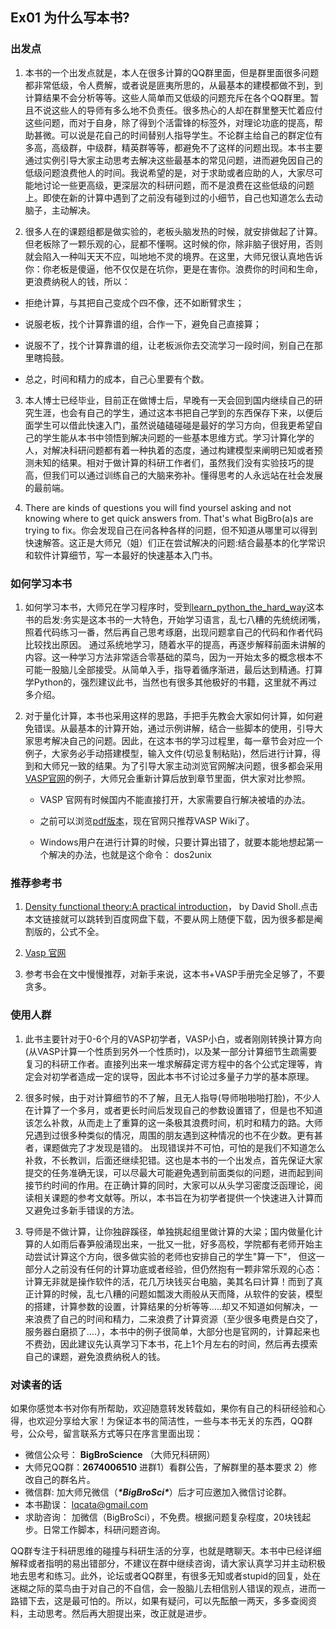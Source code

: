 ## Ex01 为什么写本书?

### 出发点

1. 本书的一个出发点就是，本人在很多计算的QQ群里面，但是群里面很多问题都非常低级，令人费解，或者说是匪夷所思的，从最基本的建模都做不到，到计算结果不会分析等等。这些人简单而又低级的问题充斥在各个QQ群里。暂且不说这些人的导师有多么地不负责任。很多热心的人却在群里整天忙着应付这些问题，而对于自身，除了得到个活雷锋的标签外，对理论功底的提高，帮助甚微。可以说是花自己的时间替别人指导学生。不论群主给自己的群定位有多高，高级群，中级群，精英群等等，都避免不了这样的问题出现。本书主要通过实例引导大家主动思考去解决这些最基本的常见问题，进而避免因自己的低级问题浪费他人的时间。我说希望的是，对于求助或者应助的人，大家尽可能地讨论一些更高级，更深层次的科研问题，而不是浪费在这些低级的问题上。即使在新的计算中遇到了之前没有碰到过的小细节，自己也知道怎么去动脑子，主动解决。 

2.  很多人在的课题组都是做实验的，老板头脑发热的时候，就安排做起了计算。但老板除了一颗乐观的心，屁都不懂啊。这时候的你，除非脑子很好用，否则就会陷入一种叫天天不应，叫地地不灵的境界。在这里，大师兄很认真地告诉你：你老板是傻逼，他不仅仅是在坑你，更是在害你。浪费你的时间和生命，更浪费纳税人的钱，所以：

   - 拒绝计算，与其把自己变成个四不像，还不如断臂求生；

   - 说服老板，找个计算靠谱的组，合作一下，避免自己直接算；

   - 说服不了，找个计算靠谱的组，让老板派你去交流学习一段时间，别自己在那里瞎捣鼓。

   - 总之，时间和精力的成本，自己心里要有个数。

3. 本人博士已经毕业，目前正在做博士后，早晚有一天会回到国内继续自己的研究生涯，也会有自己的学生，通过这本书把自己学到的东西保存下来，以便后面学生可以借此快速入门，虽然说磕磕碰碰是最好的学习方向，但我更希望自己的学生能从本书中领悟到解决问题的一些基本思维方式。学习计算化学的人，对解决科研问题都有着一种执着的态度，通过构建模型来阐明已知或者预测未知的结果。相对于做计算的科研工作者们，虽然我们没有实验技巧的提高，但我们可以通过训练自己的大脑来弥补。懂得思考的人永远站在社会发展的最前端。

4. There are kinds of questions you will find yoursel asking and not knowing where to get quick answers from. That's what BigBro(a)s are trying to fix。你会发现自己在问各种各样的问题，但不知道从哪里可以得到快速解答。这正是大师兄（姐）们正在尝试解决的问题:结合最基本的化学常识和软件计算细节，写一本最好的快速基本入门书。

### 如何学习本书

1. 如何学习本书，大师兄在学习程序时，受到[learn_python_the_hard_way](https://learnpythonthehardway.org/)这本书的启发:务实是这本书的一大特色，开始学习语言，乱七八糟的先统统闭嘴，照着代码练习一番，然后再自己思考琢磨，出现问题拿自己的代码和作者代码比较找出原因。 通过系统地学习，随着水平的提高，再逐步解释前面未讲解的内容。这一种学习方法非常适合零基础的菜鸟，因为一开始太多的概念根本不可能一股脑儿全部接受。从简单入手，指导着循序渐进，最后达到精通。打算学Python的，强烈建议此书，当然也有很多其他极好的书籍，这里就不再过多介绍。

2. 对于量化计算，本书也采用这样的思路，手把手先教会大家如何计算，如何避免错误。从最基本的计算开始，通过示例讲解，结合一些脚本的使用，引导大家思考解决自己的问题。因此，在这本书的学习过程里，每一章节会对应一个例子，大家务必手动搭建模型，输入文件(切忌复制粘贴)，然后进行计算，得到和大师兄一致的结果。为了引导大家主动浏览官网解决问题，很多都会采用[VASP官网](http://www.vasp.at/)的例子，大师兄会重新计算后放到章节里面，供大家对比参照。

   - VASP 官网有时候国内不能直接打开，大家需要自行解决被墙的办法。

   - 之前可以浏览[pdf版本](https://pan.baidu.com/s/1trvvbCKkJHu1ZPGsizW4og)，现在官网只推荐VASP Wiki了。

   - Windows用户在进行计算的时候，只要计算出错了，就要本能地想起第一个解决的办法，也就是这个命令： dos2unix


### 推荐参考书

1. [Density functional theory:A practical introduction](https://pan.baidu.com/s/1dFN9stj)， by David Sholl.点击本文链接就可以跳转到百度网盘下载，不要从网上随便下载，因为很多都是阉割版的，公式不全。

2. [Vasp 官网](http://www.vasp.at/)

3. 参考书会在文中慢慢推荐，对新手来说，这本书+VASP手册完全足够了，不要贪多。

### 使用人群

1. 此书主要针对于0-6个月的VASP初学者，VASP小白，或者刚刚转换计算方向(从VASP计算一个性质到另外一个性质时)，以及某一部分计算细节生疏需要复习的科研工作者。直接列出来一堆求解薛定谔方程中的各个公式定理等，肯定会对初学者造成一定的误导，因此本书不讨论过多量子力学的基本原理。

2. 很多时候，由于对计算细节的不了解，且无人指导(导师啪啪啪打脸)，不少人在计算了一个多月，或者更长时间后发现自己的参数设置错了，但是也不知道该怎么补救，从而走上了重算的这一条极其浪费时间，机时和精力的路。大师兄遇到过很多种类似的情况，周围的朋友遇到这种情况的也不在少数。更有甚者，课题做完了才发现是错的。 出现错误并不可怕，可怕的是我们不知道怎么补救，不长教训，后面还继续犯错。这也是本书的一个出发点，首先保证大家提交的任务准确无误，可以尽最大可能避免遇到前面类似的问题，进而起到间接节约时间的作用。在正确计算的同时，大家可以从头学习密度泛函理论，阅读相关课题的参考文献等。所以，本书旨在为初学者提供一个快速进入计算而又避免过多新手错误的方法。

3. 导师是不做计算，让你独辟蹊径，单独挑起组里做计算的大梁；国内做量化计算的人如雨后春笋般涌现出来，一批又一批，好多高校，学院都有老师开始主动尝试计算这个方向，很多做实验的老师也安排自己的学生"算一下"， 但这一部分人之前没有任何的计算功底或者经验，但仍然抱有一颗非常乐观的心态：计算无非就是操作软件的活，花几万块钱买台电脑，美其名曰计算！而到了真正计算的时候，乱七八糟的问题如瓢泼大雨般从天而降，从软件的安装，模型的搭建，计算参数的设置，计算结果的分析等等.....却又不知道如何解决，一来浪费了自己的时间和精力，二来浪费了计算资源（至少很多电费是白交了，服务器白磨损了....），本书中的例子很简单，大部分也是官网的，计算起来也不费劲，因此建议先认真学习下本书，花上1个月左右的时间，然后再去摸索自己的课题，避免浪费纳税人的钱。

### 对读者的话

如果你感觉本书对你有所帮助，欢迎随意转发转载如，果你有自己的科研经验和心得，也欢迎分享给大家！为保证本书的简洁性，一些与本书无关的东西，QQ群号，公众号，留言联系方式等只在序言里面出现：

- 微信公众号： **BigBroScience** （大师兄科研网）
- 大师兄QQ群：**2674006510** 进群1）看群公告，了解群里的基本要求 2）修改自己的群名片。
- 微信群: 加大师兄微信（***\*BigBroSci\****）后才可应邀加入微信讨论群。
- 本书勘误： lqcata@gmail.com 
- 求助咨询： 加微信（BigBroSci），不免费。根据问题复杂程度，20块钱起步。日常工作脚本，科研问题咨询。

QQ群专注于科研思维的碰撞与科研生活的分享，也就是瞎聊天。本书中已经详细解释或者指明的易出错部分，不建议在群中继续咨询，请大家认真学习并主动积极地去思考和练习。此外，论坛或者QQ群里，有很多无知或者stupid的回复，处在迷糊之际的菜鸟由于对自己的不自信，会一股脑儿去相信别人错误的观点，进而一路错下去，这是最可怕的。所以，如果有疑问，可以先酝酿一两天，多多查阅资料，主动思考。然后再大胆提出来，改正就是进步。
